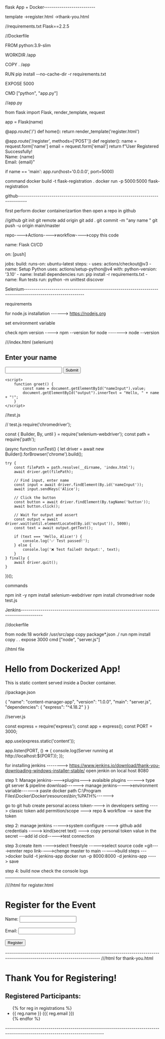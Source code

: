 flask App + Docker--------------------------

template
  ->register.html
  ->thank-you.html


//requirements.txt
Flask==2.2.5



//Dockerfile

FROM python:3.9-slim


WORKDIR /app


COPY . /app


RUN pip install --no-cache-dir -r requirements.txt


EXPOSE 5000


CMD ["python", "app.py"]



//app.py

from flask import Flask, render_template, request

app = Flask(name)

@app.route('/')
def home():
    return render_template('register.html')

@app.route('/register', methods=['POST'])
def register():
    name = request.form['name']
    email = request.form['email']
    return f"User Registered Successfully!<br>Name: {name}<br>Email: {email}"

if name == 'main':
    app.run(host='0.0.0.0', port=5000)
    
 command
 docker build -t flask-registration .
 docker run -p 5000:5000 flask-registration
 



github----------------------------------------------------------------------------------

first perform docker containerizartion then   open a repo in github
 
 
 //github
 git init
 git remote add origin <url of repo    >
 git add .
 git commit -m "any name   "
 git push -u origin main/master



repo---->Actions---->workflow---->copy this code


name: Flask CI/CD         

on: [push]

jobs:
  build:
    runs-on: ubuntu-latest
    steps:
    - uses: actions/checkout@v3
    - name: Setup Python
      uses: actions/setup-python@v4
      with:
        python-version: '3.10'
    - name: Install dependencies
      run: pip install -r requirements.txt
    - name: Run tests
      run: python -m unittest discover


Selenium------------------------------------------------------------------------------------------------------------


requirements

for node.js installation  ------> https://nodejs.org

set environment variable

check npm version ----> npm --version
for node -------> node --version


 ///index.html (selenium)

<!-- index.html -->
<!DOCTYPE html>
<html>
<head>
    <title>Simple Form</title>
</head>
<body>
    <h2>Enter your name</h2>
    <input type="text" id="nameInput" />
    <button onclick="greet()">Submit</button>
    <p id="output"></p>

    <script>
        function greet() {
            const name = document.getElementById("nameInput").value;
            document.getElementById("output").innerText = "Hello, " + name + "!";
        }
    </script>
</body>
</html>



//test.js

// test.js
require('chromedriver');

const { Builder, By, until } = require('selenium-webdriver');
const path = require('path');

(async function runTest() {
    let driver = await new Builder().forBrowser('chrome').build();

    try {
        const filePath = path.resolve(__dirname, 'index.html');
        await driver.get(filePath);

        // Find input, enter name
        const input = await driver.findElement(By.id('nameInput'));
        await input.sendKeys('Alice');

        // Click the button
        const button = await driver.findElement(By.tagName('button'));
        await button.click();

        // Wait for output and assert
        const output = await driver.wait(until.elementLocated(By.id('output')), 5000);
        const text = await output.getText();

        if (text === 'Hello, Alice!') {
            console.log('✅ Test passed!');
        } else {
            console.log('❌ Test failed! Output:', text);
        }
    } finally {
        await driver.quit();
    }
})();



commands

npm init -y
npm install selenium-webdriver
npm install chromedriver
node test.js




Jenkins-----------------------------------------------------------------------------------------

//dockerfile 

from node:18
workdir /usr/src/app
copy package*.json ./
run npm install 
copy . .
expose 3000
cmd ["node", "server.js"]



//html file

<!DOCTYPE html>
<html>
<head>
  <title>Docker Content Management</title>
</head>
<body>
  <h1>Hello from Dockerized App!</h1>
  <p>This is static content served inside a Docker container.</p>
</body>
</html>


//package.json

{
  "name": "content-manager-app",
  "version": "1.0.0",
  "main": "server.js",
  "dependencies": {
    "express": "^4.18.2"
  }
}


//server.js

const express = require('express');
const app = express();
const PORT = 3000;

app.use(express.static('content'));

app.listen(PORT, () => {
  console.log(Server running at http://localhost:${PORT});
});


for installing jenkins --------> https://www.jenkins.io/download/thank-you-downloading-windows-installer-stable/
open jenkin on local host 8080

step 1: Manage jenkins---->plugins---> avalaible plugins ------> type git server & pipeline download------> 
manage jenkins----->environment variable------> paste docker path C:\Program Files\Docker\Docker\resources\bin;%PATH%------> 

go to git hub create personal access token----> in developers setting  ----> classic token add permition/scope ---> repo & workflow --> save the token 

step 2: manage jenkins ----->system configure ----> github add credentials ----> kind(secret text) ---> copy personal token value in the secret ---add id cicd----->test connection

step 3:create item ---->select freestyle ----->select source code =git---->ennter repo link---->chenge master to main ----->build steps --->docker build -t jenkins-app
docker run -p 8000:8000 -d jenkins-app ----> save

step 4: build now check the console logs



------------------------------------------------------------------------------------------------------------------------------
////html for register.html
<!DOCTYPE html>
<html>
<head>
    <meta charset="UTF-8">
    <title>Event Registration</title>
</head>
<body>
    <h1>Register for the Event</h1>
    <form action="/register" method="post">
        <label>Name: <input type="text" name="name" required></label><br><br>
        <label>Email: <input type="email" name="email" required></label><br><br>
        <input type="submit" value="Register">
    </form>
</body>
</html>
------------------------------------------------------------------------------------------------------------------------------
///html for thank-you.html
<!DOCTYPE html>
<html>
<head>
     <meta charset="UTF-8">
    <title>Thank You</title>
</head>
<body>
    <h1>Thank You for Registering!</h1>
    <h2>Registered Participants:</h2>
    <ul>
        {% for reg in registrations %}
            <li>{{ reg.name }} ({{ reg.email }})</li>
        {% endfor %}
    </ul>
</body>
</html>
--------------------------------------------------------------------------------------------------------------------------------
